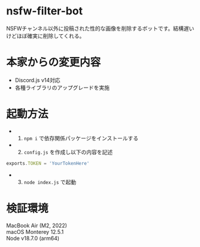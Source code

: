 # nsfw-filter-bot

NSFWチャンネル以外に投稿された性的な画像を削除するボットです。結構遅いけどほぼ確実に削除してくれる。

# 本家からの変更内容
- Discord.js v14対応
- 各種ライブラリのアップグレードを実施

# 起動方法
- 1. `npm i` で依存関係パッケージをインストールする
- 2. `config.js` を作成し以下の内容を記述
```js
exports.TOKEN = 'YourTokenHere'
```
- 3. `node index.js` で起動

# 検証環境
MacBook Air (M2, 2022)<br>
macOS Monterey 12.5.1<br>
Node v18.7.0 (arm64)